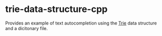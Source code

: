 # trie-data-structure-cpp
Provides an example of text autocompletion using the [Trie](https://en.wikipedia.org/wiki/Trie) data structure and a dicitonary file.

